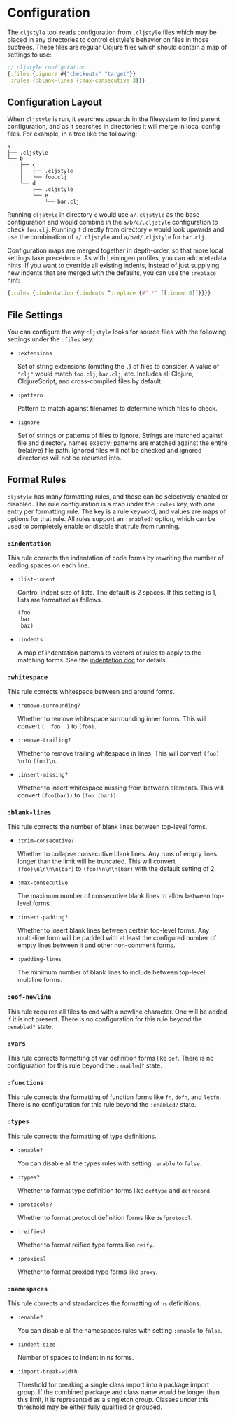 Configuration
=============

The `cljstyle` tool reads configuration from `.cljstyle` files which may be
placed in any directories to control cljstyle's behavior on files in those
subtrees. These files are regular Clojure files which should contain a map of
settings to use:

```clojure
;; cljstyle configuration
{:files {:ignore #{"checkouts" "target"}}
 :rules {:blank-lines {:max-consecutive 3}}}
```


## Configuration Layout

When `cljstyle` is run, it searches upwards in the filesystem to find parent
configuration, and as it searches in directories it will merge in local config
files. For example, in a tree like the following:

```
a
├── .cljstyle
└── b
    ├── c
    │   ├── .cljstyle
    │   └── foo.clj
    └── d
        ├── .cljstyle
        └── e
            └── bar.clj
```

Running `cljstyle` in directory `c` would use `a/.cljstyle` as the base
configuration and would combine in the `a/b/c/.cljstyle` configuration to check
`foo.clj`. Running it directly from directory `e` would look upwards and use the
combination of `a/.cljstyle` and `a/b/d/.cljstyle` for `bar.clj`.

Configuration maps are merged together in depth-order, so that more local
settings take precedence. As with Leiningen profiles, you can add metadata
hints. If you want to override all existing indents, instead of just supplying
new indents that are merged with the defaults, you can use the `:replace` hint:

```clojure
{:rules {:indentation {:indents ^:replace {#".*" [[:inner 0]]}}}}
```


## File Settings

You can configure the way `cljstyle` looks for source files with the following
settings under the `:files` key:

* `:extensions`

  Set of string extensions (omitting the `.`) of files to consider. A value of
  `"clj"` would match `foo.clj`, `bar.clj`, etc. Includes all Clojure,
  ClojureScript, and cross-compiled files by default.

* `:pattern`

  Pattern to match against filenames to determine which files to check.

* `:ignore`

  Set of strings or patterns of files to ignore. Strings are matched against
  file and directory names exactly; patterns are matched against the entire
  (relative) file path. Ignored files will not be checked and ignored
  directories will not be recursed into.


## Format Rules

`cljstyle` has many formatting rules, and these can be selectively enabled or
disabled. The rule configuration is a map under the `:rules` key, with one
entry per formatting rule. The key is a rule keyword, and values are maps of
options for that rule. All rules support an `:enabled?` option, which can be
used to completely enable or disable that rule from running.

### `:indentation`

This rule corrects the indentation of code forms by rewriting the number of
leading spaces on each line.

* `:list-indent`

  Control indent size of lists. The default is 2 spaces. If this setting is 1,
  lists are formatted as follows.

  ```clojure
  (foo
   bar
   baz)
  ```

* `:indents`

  A map of indentation patterns to vectors of rules to apply to the matching
  forms. See the [indentation doc](indentation.md) for details.

### `:whitespace`

This rule corrects whitespace between and around forms.

* `:remove-surrounding?`

  Whether to remove whitespace surrounding inner forms. This will convert
  `(  foo  )` to `(foo)`.

* `:remove-trailing?`

  Whether to remove trailing whitespace in lines. This will convert
  `(foo)   \n` to `(foo)\n`.

* `:insert-missing?`

  Whether to insert whitespace missing from between elements. This will convert
  `(foo(bar))` to `(foo (bar))`.

### `:blank-lines`

This rule corrects the number of blank lines between top-level forms.

* `:trim-consecutive?`

  Whether to collapse consecutive blank lines. Any runs of empty lines longer
  than the limit will be truncated. This will convert `(foo)\n\n\n\n(bar)` to
  `(foo)\n\n\n(bar)` with the default setting of 2.

* `:max-consecutive`

  The maximum number of consecutive blank lines to allow between top-level
  forms.

* `:insert-padding?`

  Whether to insert blank lines between certain top-level forms. Any multi-line
  form will be padded with at least the configured number of empty lines
  between it and other non-comment forms.

* `:padding-lines`

  The minimum number of blank lines to include between top-level multiline
  forms.

### `:eof-newline`

This rule requires all files to end with a newline character. One will be added
if it is not present. There is no configuration for this rule beyond the
`:enabled?` state.

### `:vars`

This rule corrects formatting of var definition forms like `def`. There is no
configuration for this rule beyond the `:enabled?` state.

### `:functions`

This rule corrects the formatting of function forms like `fn`, `defn`, and
`letfn`. There is no configuration for this rule beyond the `:enabled?` state.

### `:types`

This rule corrects the formatting of type definitions.

* `:enable?`

  You can disable all the types rules with setting `:enable` to `false`.

* `:types?`

  Whether to format type definition forms like `deftype` and `defrecord`.

* `:protocols?`

  Whether to format protocol definition forms like `defprotocol`.

* `:reifies?`

  Whether to format reified type forms like `reify`.

* `:proxies?`

  Whether to format proxied type forms like `proxy`.

### `:namespaces`

This rule corrects and standardizes the formatting of `ns` definitions.

* `:enable?`

  You can disable all the namespaces rules with setting `:enable` to `false`.

* `:indent-size`

  Number of spaces to indent in ns forms.

* `:import-break-width`

  Threshold for breaking a single class import into a package import group. If
  the combined package and class name would be longer than this limit, it is
  represented as a singleton group. Classes under this threshold may be either
  fully qualified or grouped.
